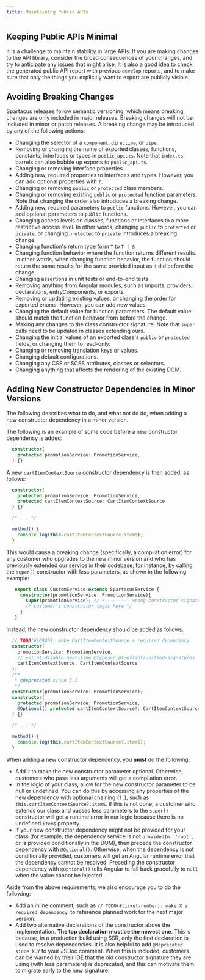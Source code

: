 ```yaml
---
title: Maintaining Public APIs
---
```


## Keeping Public APIs Minimal

It is a challenge to maintain stability in large APIs. If you are making changes to the API library, consider the broad consequences of your changes, and try to anticipate any issues that might arise. It is also a good idea to check the generated public API report with previous `develop` reports, and to make sure that only the things you explicitly want to export are publicly visible.

## Avoiding Breaking Changes

Spartacus releases follow semantic versioning, which means breaking changes are only included in major releases. Breaking changes will not be included in minor or patch releases. A breaking change may be introduced by any of the following actions:

- Changing the selector of a `component`, `directive`, or `pipe`.
- Removing or changing the name of exported classes, functions, constants, interfaces or types in `public_api.ts`. Note that `index.ts` barrels can also bubble up exports to `public_api.ts`.
- Changing or removing interface properties.
- Adding new, required properties to interfaces and types. However, you can add optional properties with `?`.
- Changing or removing `public` or `protected` class members.
- Changing or removing existing `public` or `protected` function parameters. Note that changing the order also introduces a breaking change.
- Adding new, required parameters to `public` functions. However, you can add optional parameters to `public` functions.
- Changing access levels on classes, functions or interfaces to a more restrictive access level. In other words, changing `public` to `protected` or `private`, or changing `protected` to `private` introduces a breaking change.
- Changing function's return type form `T` to `T | S`
- Changing function behavior where the function returns different results. In other words, when changing function behavior, the function should return the same results for the same provided input as it did before the change.
- Changing assertions in unit tests or end-to-end tests.
- Removing anything from Angular modules, such as imports, providers, declarations, entryComponents, or exports.
- Removing or updating existing values, or changing the order for exported enums. However, you can add new values.
- Changing the default value for function parameters. The default value should match the function behavior from before the change.
- Making any changes to the class constructor signature. Note that `super` calls need to be updated in classes extending ours.
- Changing the initial values of an exported class's `public` or `protected` fields, or changing them to read-only.
- Changing or removing translation keys or values.
- Changing default configurations.
- Changing any CSS or SCSS attributes, classes or selectors.
- Changing anything that affects the rendering of the existing DOM.

## Adding New Constructor Dependencies in Minor Versions

The following describes what to do, and what not do do, when adding a new constructor dependency in a minor version.

The following is an example of some code before a new constructor dependency is added:

```ts
  constructor(
    protected promotionService: PromotionService,
  ) {}
```

A new `cartItemContextSource` constructor dependency is then added, as follows:

```ts
  constructor(
    protected promotionService: PromotionService,
    protected cartItemContextSource: CartItemContextSource
  ) {}

  /* ... */

  method() {
    console.log(this.cartItemContextSource.item$);
  }
```

This would cause a breaking change (specifically, a compilation error) for any customer who upgrades to the new minor version and who has previously extended our service in their codebase, for instance, by calling the `super()` constructor with less parameters, as shown in the following example:

```ts
   export class CustomService extends SpartacusService {
     constructor(promotionService: PromotionService){
       super(promotionService); // <--------- wrong constructor signature
       /* customer's constructor logic here */
     }
   }
   ```

Instead, the new constructor dependency should be added as follows:

```ts
  // TODO(#10946): make CartItemContextSource a required dependency
  constructor(
    promotionService: PromotionService,
    // eslint-disable-next-line @typescript-eslint/unified-signatures
    cartItemContextSource: CartItemContextSource
  );
  /**
   * @deprecated since 3.1
   */
  constructor(promotionService: PromotionService);
  constructor(
    protected promotionService: PromotionService,
    @Optional() protected cartItemContextSource?: CartItemContextSource
  ) {}

  /* ... */

  method() {
    console.log(this.cartItemContextSource?.item$);
  }
```

When adding a new constructor dependency, you **must** do the following:

- Add `?` to make the new constructor parameter optional. Otherwise, customers who pass less arguments will get a compilation error.
- In the logic of your class, allow for the new constructor parameter to be null or undefined. You can do this by accessing any properties of the new dependency with optional chaining (`?.`), such as `this.cartItemContextSource?.item$`. If this is not done, a customer who extends our class and passes less parameters to the `super()` constructor will get a runtime error in our logic because there is no undefined `item$` property.
- If your new constructor dependency might not be provided for your class (for example, the dependency service is not `providedIn: 'root'`, or is provided conditionally in the DOM), then precede the constructor dependency with `@Optional()`. Otherwise, when the dependency is not conditionally provided, customers will get an Angular runtime error that the dependency cannot be resolved. Preceding the constructor dependency with `@Optional()` tells Angular to fall back gracefully to `null` when the value cannot be injected.

Aside from the above requirements, we also encourage you to do the following:

- Add an inline comment, such as `// TODO(#ticket-number): make X a required dependency`, to reference planned work for the next major version.
- Add two alternative declarations of the constructor above the implementation. **The top declaration must be the newest one**. This is because, in a production build using SSR, only the first declaration is used to resolve dependencies. It is also helpful to add `@deprecated since X.Y` to your JSDoc comment. When this is included, customers can be warned by their IDE that the old constructor signature they are using (with less parameters) is deprecated, and this can motivate them to migrate early to the new signature.
